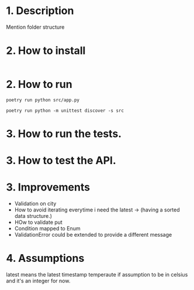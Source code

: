 # 1. Description
Mention folder structure

# 2. How to install

```bash
```

# 2. How to run

```bash
poetry run python src/app.py
```


```
poetry run python -m unittest discover -s src
```

# 3. How to run the tests.

# 3. How to test the API.

# 3. Improvements
- Validation on city
- How to avoid iterating everytime i need the latest -> (having a sorted data structure.)
- HOw to validate put
- Condition mapped to Enum
- ValidationError could be extended to provide a different message

# 4. Assumptions
latest means the latest timestamp
temperaute if assumption to be in celsius and it's an integer for now.